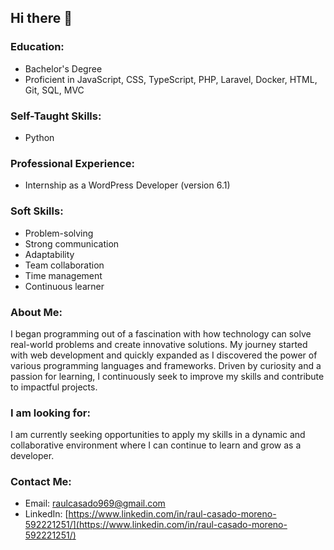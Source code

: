 ## Hi there 👋

### Education:
- Bachelor's Degree
- Proficient in JavaScript, CSS, TypeScript, PHP, Laravel, Docker, HTML, Git, SQL, MVC

### Self-Taught Skills:
- Python

### Professional Experience:
- Internship as a WordPress Developer (version 6.1)

### Soft Skills:
- Problem-solving
- Strong communication
- Adaptability
- Team collaboration
- Time management
- Continuous learner

### About Me:
I began programming out of a fascination with how technology can solve real-world problems and create innovative solutions. My journey started with web development and quickly expanded as I discovered the power of various programming languages and frameworks. Driven by curiosity and a passion for learning, I continuously seek to improve my skills and contribute to impactful projects.

### I am looking for:
I am currently seeking opportunities to apply my skills in a dynamic and collaborative environment where I can continue to learn and grow as a developer.

### Contact Me:
- Email: [raulcasado969@gmail.com](mailto:raulcasado969@gmail.com)
- LinkedIn: [https://www.linkedin.com/in/raul-casado-moreno-592221251/](https://www.linkedin.com/in/raul-casado-moreno-592221251/)

